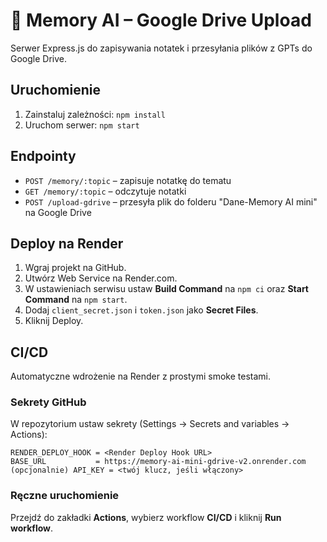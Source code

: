 
# 🧠 Memory AI – Google Drive Upload

Serwer Express.js do zapisywania notatek i przesyłania plików z GPTs do Google Drive.

## Uruchomienie

1. Zainstaluj zależności: `npm install`
2. Uruchom serwer: `npm start`

## Endpointy

- `POST /memory/:topic` – zapisuje notatkę do tematu
- `GET /memory/:topic` – odczytuje notatki
- `POST /upload-gdrive` – przesyła plik do folderu "Dane-Memory AI mini" na Google Drive

## Deploy na Render

1. Wgraj projekt na GitHub.
2. Utwórz Web Service na Render.com.
3. W ustawieniach serwisu ustaw **Build Command** na `npm ci` oraz **Start Command** na `npm start`.
4. Dodaj `client_secret.json` i `token.json` jako **Secret Files**.
5. Kliknij Deploy.

## CI/CD

Automatyczne wdrożenie na Render z prostymi smoke testami.

### Sekrety GitHub

W repozytorium ustaw sekrety (Settings → Secrets and variables → Actions):

```
RENDER_DEPLOY_HOOK = <Render Deploy Hook URL>
BASE_URL           = https://memory-ai-mini-gdrive-v2.onrender.com
(opcjonalnie) API_KEY = <twój klucz, jeśli włączony>
```

### Ręczne uruchomienie

Przejdź do zakładki **Actions**, wybierz workflow **CI/CD** i kliknij **Run workflow**.

